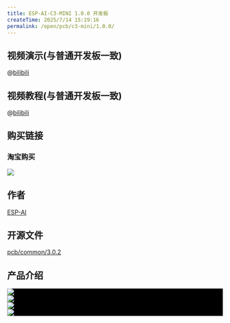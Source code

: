 ```yaml
---
title: ESP-AI-C3-MINI 1.0.0 开发板 
createTime: 2025/7/14 15:19:16
permalink: /open/pcb/c3-mini/1.0.0/
---
```

  
## 视频演示(与普通开发板一致)
@[bilibili](BV1wsq5YCEsV)


## 视频教程(与普通开发板一致)
@[bilibili](BV12JCYYnECe)


## 购买链接  
 
### 淘宝购买  
<img src="/images/tao_bao_xmio.png" style="display:block;margin: auto"/>


## 作者
<a class="spomsor-a" href="https://espai.fun" target="_blcok">
    ESP-AI
</a>

## 开源文件
<a class="spomsor-a" href="https://github.com/wangzongming/esp-ai/tree/master/pcb/common/3.0.2" target="_blcok">
    pcb/common/3.0.2
</a> 

<!-- ### 外壳   -->
<!-- <img src="/images/pcb/common/3.0.0/外壳.png" style="display:block;margin: auto;"/> -->

 
## 产品介绍
<div style="background:#000">
    <img src="/images/pcb/c3-mini/1.0.0/简介.png" style="display:block;margin: auto;"/>
    <img src="/images/pcb/c3-mini/1.0.0/接口描述.png" style="display:block;margin: auto;"  />
    <img src="/images/pcb/c3-mini/1.0.0/主要组件.png" style="display:block;margin: auto;"  />
    <img src="/images/pcb/c3-mini/1.0.0/其他物理部件.png" style="display:block;margin: auto;"  />  
    <!-- <img src="/images/pcb/common/3.0.0/尺寸.png" style="display:block;margin: auto;"  />  -->
</div>


<!-- <iframe 
style="width: 100%;border: 0px;height:1000px;"
src="https://espai.fun/files/esp-ai-pcb.html"
/> -->
